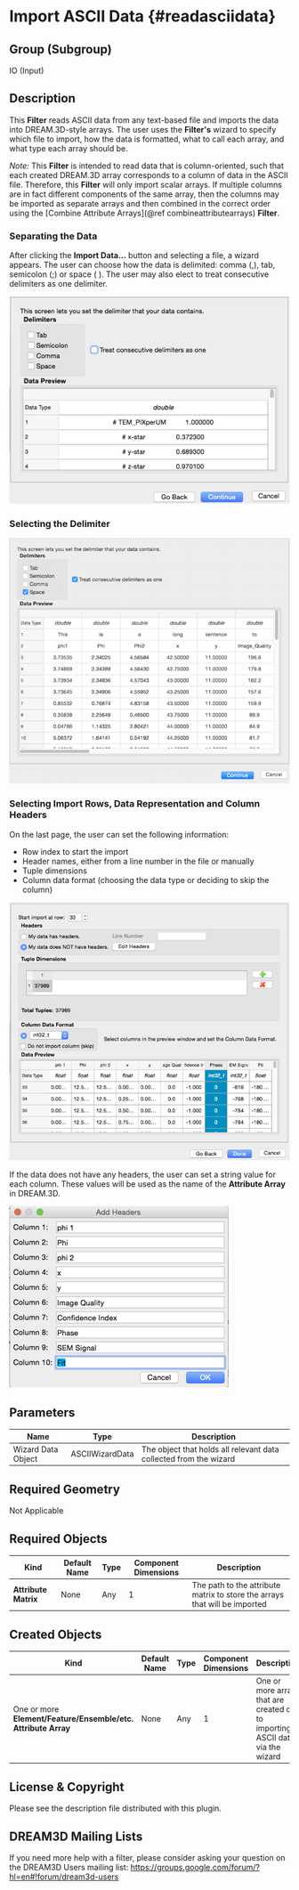 Import ASCII Data {#readasciidata}
=============

## Group (Subgroup) ##
IO (Input)

## Description ##
This **Filter** reads ASCII data from any text-based file and imports the data into DREAM.3D-style arrays.  The user uses the **Filter's** wizard to specify which file to import, how the data is formatted, what to call each array, and what type each array should be.

*Note:* This **Filter** is intended to read data that is column-oriented, such that each created DREAM.3D array corresponds to a column of data in the ASCII file. Therefore, this **Filter** will only import scalar arrays. If multiple columns are in fact different components of the same array, then the columns may be imported as separate arrays and then combined in the correct order using the [Combine Attribute Arrays](@ref combineattributearrays) **Filter**.

### Separating the Data ###

After clicking the **Import Data...** button and selecting a file, a wizard appears. The user can choose how the data is delimited: comma (,), tab, semicolon (;) or space ( ). The user may also elect to treat consecutive delimiters as one delimiter.

![Selecting how the data is separated](Read_ASCII_1.png)

### Selecting the Delimiter ###

![Selecting the delimiting character(s)](Read_ASCII_2.png)

### Selecting Import Rows, Data Representation and Column Headers ###

On the last page, the user can set the following information:

+ Row index to start the import
+ Header names, either from a line number in the file or manually
+ Tuple dimensions
+ Column data format (choosing the data type or deciding to skip the column)


![Setting Numerical Representations, Column Headers and other information](Read_ASCII_3.png)


If the data does not have any headers, the user can set a string value for each column. These values will be used as the name of the **Attribute Array** in DREAM.3D.

![Setting Names of each Column which will be used as the name of each **Attribute Array** ](Read_ASCII_4.png)

## Parameters ##
| Name | Type | Description |
|------|------|------|
| Wizard Data Object | ASCIIWizardData | The object that holds all relevant data collected from the wizard |

## Required Geometry ##
Not Applicable

## Required Objects ##
| Kind | Default Name | Type | Component Dimensions | Description |
|------|--------------|-------------|---------|-----|
| **Attribute Matrix** | None | Any | 1 | The path to the attribute matrix to store the arrays that will be imported |

## Created Objects ##
| Kind | Default Name | Type | Component Dimensions | Description |
|------|--------------|-------------|---------|-----|
| One or more **Element/Feature/Ensemble/etc. Attribute Array** | None | Any | 1 | One or more arrays that are created due to importing ASCII data via the wizard |

## License & Copyright ##

Please see the description file distributed with this plugin.

## DREAM3D Mailing Lists ##

If you need more help with a filter, please consider asking your question on the DREAM3D Users mailing list:
https://groups.google.com/forum/?hl=en#!forum/dream3d-users